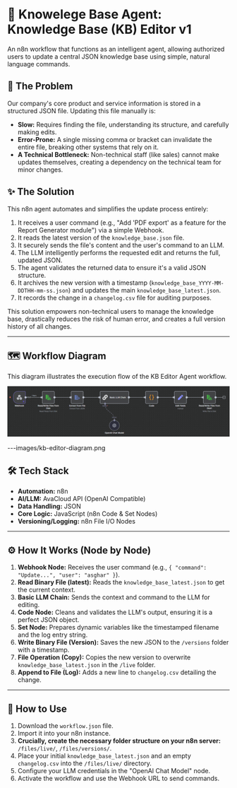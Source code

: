 # 🤖 Knowelege Base Agent: Knowledge Base (KB) Editor v1

An n8n workflow that functions as an intelligent agent, allowing authorized users to update a central JSON knowledge base using simple, natural language commands.

## 🎯 The Problem

Our company's core product and service information is stored in a structured JSON file. Updating this file manually is:
*   **Slow:** Requires finding the file, understanding its structure, and carefully making edits.
*   **Error-Prone:** A single missing comma or bracket can invalidate the entire file, breaking other systems that rely on it.
*   **A Technical Bottleneck:** Non-technical staff (like sales) cannot make updates themselves, creating a dependency on the technical team for minor changes.

## ✨ The Solution

This n8n agent automates and simplifies the update process entirely:
1.  It receives a user command (e.g., "Add 'PDF export' as a feature for the Report Generator module") via a simple Webhook.
2.  It reads the latest version of the `knowledge_base.json` file.
3.  It securely sends the file's content and the user's command to an LLM.
4.  The LLM intelligently performs the requested edit and returns the full, updated JSON.
5.  The agent validates the returned data to ensure it's a valid JSON structure.
6.  It archives the new version with a timestamp (`knowledge_base_YYYY-MM-DDTHH-mm-ss.json`) and updates the main `knowledge_base_latest.json`.
7.  It records the change in a `changelog.csv` file for auditing purposes.

This solution empowers non-technical users to manage the knowledge base, drastically reduces the risk of human error, and creates a full version history of all changes.

---

## 🗺️ Workflow Diagram

This diagram illustrates the execution flow of the KB Editor Agent workflow.

![Workflow Diagram](images/KBA%20v1.png)

---images/kb-editor-diagram.png

## 🛠️ Tech Stack
*   **Automation:** n8n
*   **AI/LLM:** AvaCloud API (OpenAI Compatible)
*   **Data Handling:** JSON
*   **Core Logic:** JavaScript (n8n Code & Set Nodes)
*   **Versioning/Logging:** n8n File I/O Nodes

---

## ⚙️ How It Works (Node by Node)
1.  **Webhook Node:** Receives the user command (e.g., `{ "command": "Update...", "user": "asghar" }`).
2.  **Read Binary File (latest):** Reads the `knowledge_base_latest.json` to get the current context.
3.  **Basic LLM Chain:** Sends the context and command to the LLM for editing.
4.  **Code Node:** Cleans and validates the LLM's output, ensuring it is a perfect JSON object.
5.  **Set Node:** Prepares dynamic variables like the timestamped filename and the log entry string.
6.  **Write Binary File (Version):** Saves the new JSON to the `/versions` folder with a timestamp.
7.  **File Operation (Copy):** Copies the new version to overwrite `knowledge_base_latest.json` in the `/live` folder.
8.  **Append to File (Log):** Adds a new line to `changelog.csv` detailing the change.

---

## 🚀 How to Use
1.  Download the `workflow.json` file.
2.  Import it into your n8n instance.
3.  **Crucially, create the necessary folder structure on your n8n server:** `/files/live/`, `/files/versions/`.
4.  Place your initial `knowledge_base_latest.json` and an empty `changelog.csv` into the `/files/live/` directory.
5.  Configure your LLM credentials in the "OpenAI Chat Model" node.
6.  Activate the workflow and use the Webhook URL to send commands.
